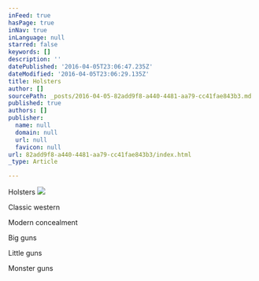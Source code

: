 ```yaml
---
inFeed: true
hasPage: true
inNav: true
inLanguage: null
starred: false
keywords: []
description: ''
datePublished: '2016-04-05T23:06:47.235Z'
dateModified: '2016-04-05T23:06:29.135Z'
title: Holsters
author: []
sourcePath: _posts/2016-04-05-82add9f8-a440-4481-aa79-cc41fae843b3.md
published: true
authors: []
publisher:
  name: null
  domain: null
  url: null
  favicon: null
url: 82add9f8-a440-4481-aa79-cc41fae843b3/index.html
_type: Article

---
```

Holsters
![](https://the-grid-user-content.s3-us-west-2.amazonaws.com/d4971aec-b486-4e07-890a-0df9eda9d81f.jpg)

Classic western

Modern concealment

Big guns

Little guns

Monster guns